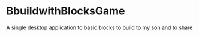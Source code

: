 # BbuildwithBlocksGame
A single desktop application to basic blocks to build to my son and to share
